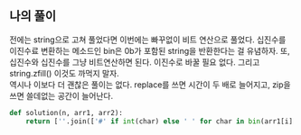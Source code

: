 ## 나의 풀이

전에는 string으로 고쳐 풀었다면 이번에는 빠꾸없이 비트 연산으로 풀었다. 십진수를 이진수료 변환하는 메소드인 bin은 0b가 포함된 string을 반환한다는 걸 유념하자. 또, 십진수와 십진수를 그냥 비트연산하면 된다. 이진수로 바꿀 필요 없다. 그리고 string.zfill() 이것도 까먹지 말자.  
역시나 이보다 더 괜찮은 풀이는 없다. replace를 쓰면 시간이 두 배로 늘어지고, zip을 쓰면 쓸데없는 공간이 늘어난다.

```python
def solution(n, arr1, arr2):
    return [''.join(['#' if int(char) else ' ' for char in bin(arr1[i]|arr2[i])[2:].zfill(n)]) for i in range(n)]
```
